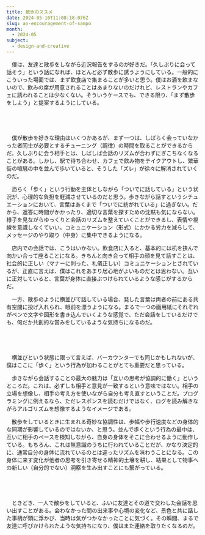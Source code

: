 ```yaml
---
title: 散歩のススメ
date: 2024-05-16T11:08:18.076Z
slug: an-encouragement-of-sampo
month:
  - 2024-05
subject:
  - design-and-creative
---
```

　僕は、友達と散歩をしながら近況報告をするのが好きだ。「久しぶりに会って話そう」という話になれば、ほとんど必ず散歩に誘うようにしている。一般的にこういった場面では、まず飲食店で集まることが多いと思う。僕はお酒を飲まないので、飲みの席が用意されることはあまりないのだけれど、レストランやカフェに誘われることは少なくない。そういうケースでも、できる限り、「まず散歩をしよう」と提案するようにしている。

###### 　﻿

　僕が散歩を好きな理由はいくつかあるが、まず一つは、しばらく会っていなかった者同士が必要とするチューニング（調律）の時間を取ることができるからだ。久しぶりに会う相手とは、しばしば会話のリズムが合わずにぎこちなくなることがある。しかし、駅で待ち合わせ、カフェで飲み物をテイクアウトし、繁華街の喧騒の中を並んで歩いていると、そうした「ズレ」が徐々に解消されていくのだ。

　恐らく「歩く」という行動を主体としながら「ついでに話している」という状況が、心理的な負担を軽減させているのだと思う。歩きながら話すというシチュエーションにおいて、言葉はあくまで「ついでに紡がれている」に過ぎない。だから、返答に時間がかかったり、適切な言葉を探すための沈黙も気にならない。様子を見ながらゆっくりと会話のリズムを整えていくことができるし、表情や視線を意識しなくていい。コミュニケーション（形式）にかかる労力を減らして、メッセージのやり取り（中身）に集中できるようになる。

　店内での会話では、こうはいかない。飲食店に入ると、基本的には机を挟んで向かい合って座ることになる。きちんと向き合って相手の顔を見て話すことは、社会的に正しい（マナーに則った、礼儀正しい）コミュニケーションとされているが、正直に言えば、僕はこれをあまり居心地がよいものだとは思わない。互いに正対していると、言葉が身体に直接ぶつけられているような感じがするからだ。

　一方、散歩のように横並びで話している場合、発した言葉は両者の前にある共有空間に投げ入れられ、眼前を漂うようになる。まるで一つの画用紙にそれぞれがペンで文字や図形を書き込んでいくような感覚で、ただ会話をしているだけでも、何だか共創的な営みをしているような気持ちになるのだ。

###### 　﻿

　横並びという状態に限って言えば、バーカウンターでも同じかもしれないが、僕はここに「歩く」という行為が加わることがとても重要だと思っている。

　歩きながら会話することの最大の魅力は「互いの思考が協調的に働く」というところだ。これは、必ずしも相手と意見が一致するという意味ではない。相手の立場を想像し、相手の考え方を使いながら自分も考え直すということだ。プログラミングに例えるなら、ただレスポンスを読むだけではなく、ログを読み解きながらアルゴリズムを想像するようなイメージである。

　散歩をしているときに生まれる奇妙な協調性は、歩幅や歩行速度などの身体的な同期が影響しているのではないか、と思う。並んで歩くという行為の最中は、互いに相手のペースを検知しながら、自身の身体をそこに合わせるように動作している。もちろん、これは無意識のうちに行われていることだが、かなり決定的に、通常自分の身体に流れているのとは違ったリズムを味わうことになる。この身体に来す変化が他者の思考を引き寄せる精神的土壌を耕し、結果として物事への新しい（自分的でない）洞察を生み出すことにも繋がっている。

###### 　﻿

　ときどき、一人で散歩をしていると、ふいに友達とその道で交わした会話を思い出すことがある。会わなかった間の出来事や心境の変化など、景色と共に話した事柄が頭に浮かび、当時は気がつかなかったことに気づく。その瞬間、まるで友達に呼びかけられたような気持ちになり、僕はまた連絡を取りたくなるのだ。